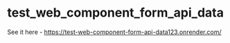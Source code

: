 # test_web_component_form_api_data

See it here - https://test-web-component-form-api-data123.onrender.com/
